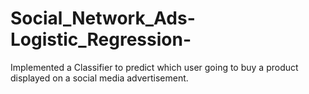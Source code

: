 # Social_Network_Ads-Logistic_Regression-
Implemented a Classifier to predict which user going to buy a product displayed on a social media advertisement.
